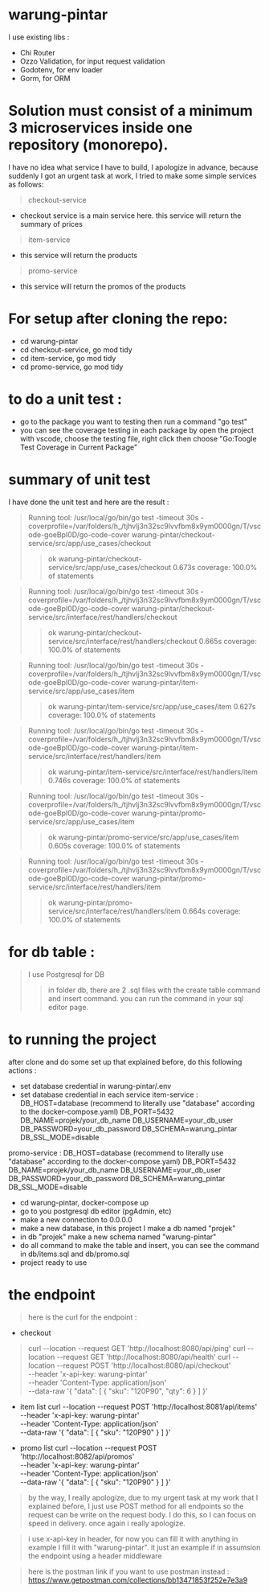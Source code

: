 # warung-pintar

I use existing libs :

 - Chi Router
 - Ozzo Validation, for input request validation
 - Godotenv, for env loader
 - Gorm, for ORM

# Solution must consist of a minimum 3 microservices inside one repository (monorepo).
I have no idea what service I have to build, I apologize in advance, because suddenly I got an urgent task at work, I tried to make some simple services as follows:
> checkout-service
- checkout service is a main service here. this service will return the summary of prices
> item-service
- this service will return the products
> promo-service
- this service will return the promos of the products

# For setup after cloning the repo:
- cd warung-pintar
- cd checkout-service, go mod tidy
- cd item-service, go mod tidy
- cd promo-service, go mod tidy

# to do a unit test :
- go to the package you want to testing then run a command "go test"
- you can see the coverage testing in each package by open the project with vscode, choose the testing file, right click then choose "Go:Toogle Test Coverage in Current Package"

# summary of unit test 
I have done the unit test and here are the result :
> Running tool: /usr/local/go/bin/go test -timeout 30s -coverprofile=/var/folders/h_/tjhvlj3n32sc9lvvfbm8x9ym0000gn/T/vscode-goeBpI0D/go-code-cover warung-pintar/checkout-service/src/app/use_cases/checkout
>> ok  	warung-pintar/checkout-service/src/app/use_cases/checkout	0.673s	coverage: 100.0% of statements

> Running tool: /usr/local/go/bin/go test -timeout 30s -coverprofile=/var/folders/h_/tjhvlj3n32sc9lvvfbm8x9ym0000gn/T/vscode-goeBpI0D/go-code-cover warung-pintar/checkout-service/src/interface/rest/handlers/checkout
>> ok  	warung-pintar/checkout-service/src/interface/rest/handlers/checkout	0.665s	coverage: 100.0% of statements

> Running tool: /usr/local/go/bin/go test -timeout 30s -coverprofile=/var/folders/h_/tjhvlj3n32sc9lvvfbm8x9ym0000gn/T/vscode-goeBpI0D/go-code-cover warung-pintar/item-service/src/app/use_cases/item
>> ok  	warung-pintar/item-service/src/app/use_cases/item	0.627s	coverage: 100.0% of statements

> Running tool: /usr/local/go/bin/go test -timeout 30s -coverprofile=/var/folders/h_/tjhvlj3n32sc9lvvfbm8x9ym0000gn/T/vscode-goeBpI0D/go-code-cover warung-pintar/item-service/src/interface/rest/handlers/item
>> ok  	warung-pintar/item-service/src/interface/rest/handlers/item	0.746s	coverage: 100.0% of statements

> Running tool: /usr/local/go/bin/go test -timeout 30s -coverprofile=/var/folders/h_/tjhvlj3n32sc9lvvfbm8x9ym0000gn/T/vscode-goeBpI0D/go-code-cover warung-pintar/promo-service/src/app/use_cases/item
>> ok  	warung-pintar/promo-service/src/app/use_cases/item	0.605s	coverage: 100.0% of statements

> Running tool: /usr/local/go/bin/go test -timeout 30s -coverprofile=/var/folders/h_/tjhvlj3n32sc9lvvfbm8x9ym0000gn/T/vscode-goeBpI0D/go-code-cover warung-pintar/promo-service/src/interface/rest/handlers/item
>> ok  	warung-pintar/promo-service/src/interface/rest/handlers/item	0.664s	coverage: 100.0% of statements


# for db table :
> I use Postgresql for DB
>> in folder db, there are 2 .sql files with the create table command and insert command. you can run the command in your sql editor page.

# to running the project
after clone and do some set up that explained before, do this following actions :
- set database credential in warung-pintar/.env
- set database credential in each service
item-service :
DB_HOST=database (recommend to literally use "database" according to the docker-compose.yaml)
DB_PORT=5432  
DB_NAME=projek/your_db_name
DB_USERNAME=your_db_user
DB_PASSWORD=your_db_password
DB_SCHEMA=warung_pintar
DB_SSL_MODE=disable

promo-service :
DB_HOST=database (recommend to literally use "database" according to the docker-compose.yaml)
DB_PORT=5432  
DB_NAME=projek/your_db_name
DB_USERNAME=your_db_user
DB_PASSWORD=your_db_password
DB_SCHEMA=warung_pintar
DB_SSL_MODE=disable

- cd warung-pintar, docker-compose up
- go to you postgresql db editor (pgAdmin, etc)
- make a new connection to 0.0.0.0
- make a new database, in this project I make a db named "projek"
- in db "projek" make a new schema named "warung-pintar"
- do all command to make the table and insert, you can see the command in db/items.sql and db/promo.sql
- project ready to use

# the endpoint
> here is the curl for the endpoint :
- checkout
> curl --location --request GET 'http://localhost:8080/api/ping'
> curl --location --request GET 'http://localhost:8080/api/health'
> curl --location --request POST 'http://localhost:8080/api/checkout' \
--header 'x-api-key: warung-pintar' \
--header 'Content-Type: application/json' \
--data-raw '{
    "data": [
        {
            "sku": "120P90",
            "qty": 6
        }
    ] 
}'

- item list
curl --location --request POST 'http://localhost:8081/api/items' \
--header 'x-api-key: warung-pintar' \
--header 'Content-Type: application/json' \
--data-raw '{
    "data": [
        {
            "sku": "120P90"
        }
    ] 
}'

- promo list
curl --location --request POST 'http://localhost:8082/api/promos' \
--header 'x-api-key: warung-pintar' \
--header 'Content-Type: application/json' \
--data-raw '{
    "data": [
        {
            "sku": "120P90"
        }
    ] 
}'
> by the way, I really apologize, due to my urgent task at my work that I explained before, I just use POST method for all endpoints so the request can be write on the request body. I do this, so I can focus on speed in delivery. once again i really apologize.

> i use x-api-key in header, for now you can fill it with anything in example I fill it with "warung-pintar". it just an example if in assumsion the endpoint using a header middleware

> here is the postman link if you want to use postman instead : 
> https://www.getpostman.com/collections/bb13471853f252e7e3a9
